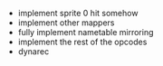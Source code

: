  - implement sprite 0 hit somehow
 - implement other mappers
 - fully implement nametable mirroring
 - implement the rest of the opcodes
 - dynarec
